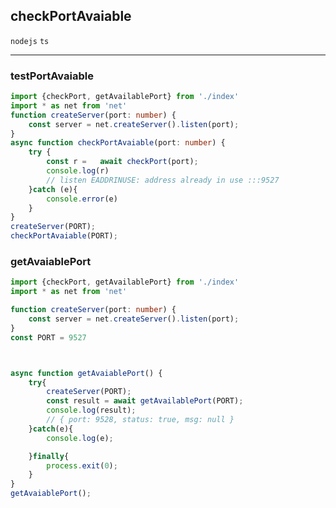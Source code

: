 ## checkPortAvaiable

```nodejs``` ```ts```

<hr/>

### testPortAvaiable

```ts
import {checkPort, getAvailablePort} from './index'
import * as net from 'net'
function createServer(port: number) {
    const server = net.createServer().listen(port);
}
async function checkPortAvaiable(port: number) {
    try {
        const r =   await checkPort(port);
        console.log(r)
        // listen EADDRINUSE: address already in use :::9527
    }catch (e){
        console.error(e)
    }
}
createServer(PORT);
checkPortAvaiable(PORT);
```

### getAvaiablePort

```ts
import {checkPort, getAvailablePort} from './index'
import * as net from 'net'

function createServer(port: number) {
    const server = net.createServer().listen(port);
}
const PORT = 9527



async function getAvaiablePort() {
    try{
        createServer(PORT);
        const result = await getAvailablePort(PORT);
        console.log(result);
        // { port: 9528, status: true, msg: null }
    }catch(e){
        console.log(e);

    }finally{
        process.exit(0);
    }
}
getAvaiablePort();


```



